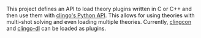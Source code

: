 This project defines an API to load theory plugins written in C or C++ and then use them with [clingo's Python API][clingo].
This allows for using theories with multi-shot solving and even loading multiple theories.
Currently, [clingcon] and [clingo-dl] can be loaded as plugins.

[clingo]: https://potassco.org/clingo/
[clingcon]: https://potassco.org/clingcon/
[clingo-dl]: https://potassco.org/labs/clingodl/
